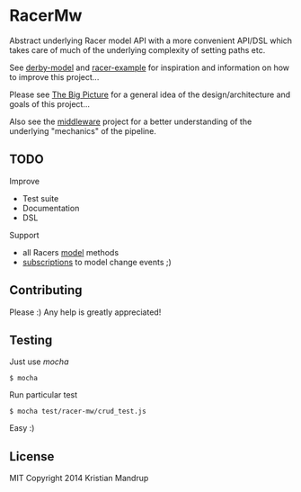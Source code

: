 # RacerMw

Abstract underlying Racer model API with a more convenient API/DSL which takes care of much of the underlying complexity
of setting paths etc.

See [derby-model](http://derbyjs.com/#models) and [racer-example](https://github.com/Sebmaster/racer-example)
for inspiration and information on how to improve this project...

Please see [The Big Picture](https://github.com/kristianmandrup/racer-mw/wiki/The-big-picture) for a general idea of the design/architecture and goals of this project...

Also see the [middleware](https://github.com/kristianmandrup/middleware) project for a better understanding of the underlying "mechanics" of the pipeline.

## TODO

Improve

 * Test suite
 * Documentation
 * DSL

Support

 * all Racers [model](https://github.com/kristianmandrup/racer-mw/wiki/Racer-model-explained) methods
 * [subscriptions](https://github.com/kristianmandrup/racer-mw/wiki/Racer-model-subscriptions) to model change events ;)

## Contributing

Please :) Any help is greatly appreciated!

## Testing

Just use *mocha*

`$ mocha`

Run particular test

`$ mocha test/racer-mw/crud_test.js`

Easy :)


## License

MIT
Copyright 2014 Kristian Mandrup
